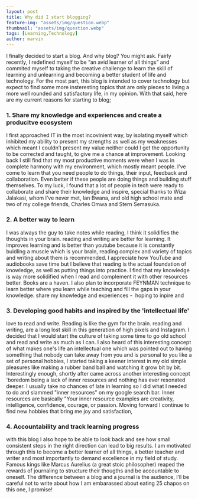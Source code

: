 ```yaml
---
layout: post
title: Why did I start blogging?
feature-img: "assets/img/question.webp"
thumbnail: "assets/img/question.webp"
tags: [Learning,Technology]
author: marvin
---
```


I finally decided to start a blog. And why blog? You might ask. Fairly recently, I redefined myself to be “an avid learner of all things” and commited myself to taking the creative challenge to learn the skill of learning and unlearning and becoming a better student of life and technology. For the most part, this blog is intended to cover technology<!--more--> but expect to find some more insteresting topics that are only pieces to living a more well rounded and satisfactory life, in my opinion. With that said, here are my current reasons for starting to blog;

### 1. Share my knowledge and experiences and create a producitve ecosystem
I first approached IT in the most incovinient way, by isolating myself which inhibited my ability to present my strengths as well as my weaknesses which meant I couldn’t present my value neither could I get the opportunity to be corrected and taught, to give me a chance at improvement. Looking back I still find that my most productive moments were when I was in complete harmony with my environment, which mostly meant people. I’ve come to learn that you need people to do things, their input, feedback and collaboration. Even better if these people are doing things and building stuff themselves. To my luck, I found that a lot of people in tech were ready to collaborate and share their knowledge and inspire, special thanks to Wiza Jalakasi, whom I’ve never met, Ian Bwana, and old high school mate and two of my college friends, Charles Omwa and Stern Semasuka. 

### 2. A better way to learn
I was always the guy to take notes while reading, I think it solidifies the thoughts in your brain. reading and writing are better for learning. It improves learning and is better than youtube because it is constantly buidling a muscle which is your brain, reading complex and variety of topics and writing about them is recommended. I appreciate how YouTube and audiobooks save time but I believe that reading is the actual foundation of knowledge, as well as putting things into practice. I find that my knowledge is way more solidified when I read and complement it with other resources better. Books are a haven. I also plan to incorporate FEYNMAN technique to learn better where you learn while teaching and fill the gaps in your knowledge. share my knowledge and experiences -  hoping to inpire and

### 3. Developing good habits and inspired by the 'intellectual life'
love to read and write. Reading is like the gym for the brain. reading and writing, are a long lost skill in this generation of high pixels and Instagram. I decided that I would start the culture of taking some time to go old school and read and write as much as I can. I also heard of this interesting concept of what makes one's life an intellectual one which was pointed out to having something that nobody can take away from you and is personal to you like a set of personal hobbies, I started taking a keener interest in my old simple pleasures like making a rubber band ball and watching it grow bit by bit. Interestingly enough, shortly after came across another interesting concept 'boredom being a lack of inner resources and nothing has ever resonated deeper. I usually take no chances of late in learning so I did what I needed to do and slammed "inner resources" on my google search bar. Inner resources are basically "Your inner resource examples are creativity, intelligence, confidence, courage, or passion. Moving forward I continue to find new hobbies that bring me joy and satisfaction,

###    4. Accountability and track learning progress
 with this blog I also hope to be able to look back and see how small consistent steps in the right direction can lead to big results. I am motivated through this to become a better learner of all things, a better teacher and writer and most importantly to demand excellence in my field of study. Famous kings like Marcus Aurelius (a great stoic philosopher) reaped the rewards of journaling to structure their thougths and be accountable to oneself. The difference between a blog and a journal is the audience, I’ll be careful not to write about how I am embarassed about eating 25 chapos on this one, I promise!


